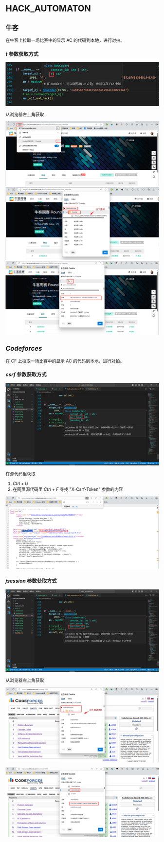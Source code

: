 # HACK_AUTOMATON

## 牛客
在牛客上拉取一场比赛中的显示 AC 的代码到本地，进行对拍。

### $t$ 参数获取方式
![alt text](image/image-1.png)

从浏览器左上角获取

![alt text](image/image.png)
![alt text](image/image-2.png)
![alt text](image/image-3.png)

## $Codeforces$
在 CF 上拉取一场比赛中的显示 AC 的代码到本地，进行对拍。

### $csrf$ 参数获取方式

![alt text](image/image-4.png)

在源代码里获取
1. $Ctrl+U$ 
2. 在网页源代码里 $Ctrl+F$ 寻找 "X-Csrf-Token" 参数的内容

![alt text](image/image-5.png)

### $jsession$ 参数获取方式

![alt text](image/image-6.png)

从浏览器左上角获取

![alt text](image/image-7.png)

![alt text](image/image-8.png)
